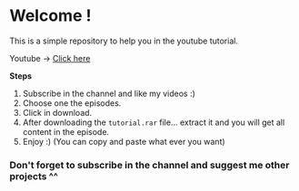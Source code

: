 # Welcome !
This is a simple repository to help you in the youtube tutorial.

Youtube -> [Click here](https://www.youtube.com/channel/UCQPOBr58By66abPGT1DdVlQ)

__Steps__
 1. Subscribe in the channel and like my videos :)
 2. Choose one the episodes.
 3. Click in download.
 4. After downloading the `tutorial.rar` file... extract it and you will get all content in the episode.
 5. Enjoy :) (You can copy and paste what ever you want)
 
### Don't forget to subscribe in the channel and suggest me other projects ^^
